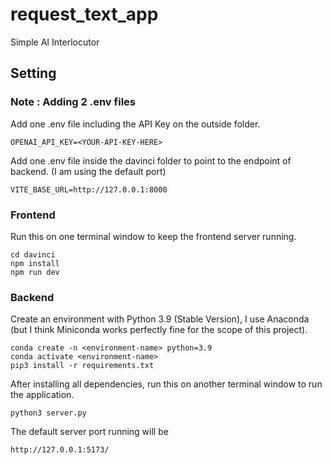 # request_text_app
Simple AI Interlocutor

## Setting

### Note : Adding 2 .env files
Add one .env file including the API Key on the outside folder.
```[code]
OPENAI_API_KEY=<YOUR-API-KEY-HERE>
```
Add one .env file inside the davinci folder to point to the endpoint of backend. (I am using the default port)
```[code]
VITE_BASE_URL=http://127.0.0.1:8000
```

### Frontend
Run this on one terminal window to keep the frontend server running.
```[bash]
cd davinci
npm install
npm run dev
```

### Backend
Create an environment with Python 3.9 (Stable Version), I use Anaconda (but I think Miniconda works perfectly fine for the scope of this project).
```[bash]
conda create -n <environment-name> python=3.9
conda activate <environment-name>
pip3 install -r requirements.txt
```

After installing all dependencies, run this on another terminal window to run the application.
```[bash]
python3 server.py
```

The default server port running will be
```[bash]
http://127.0.0.1:5173/
```

